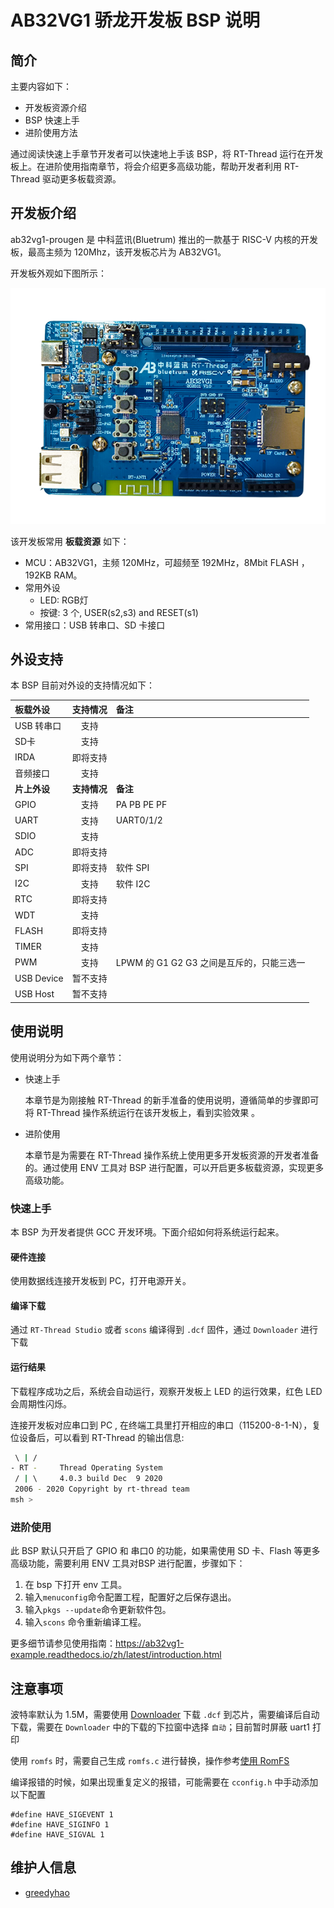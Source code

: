 # AB32VG1 骄龙开发板 BSP 说明

## 简介

主要内容如下：

- 开发板资源介绍
- BSP 快速上手
- 进阶使用方法

通过阅读快速上手章节开发者可以快速地上手该 BSP，将 RT-Thread 运行在开发板上。在进阶使用指南章节，将会介绍更多高级功能，帮助开发者利用 RT-Thread 驱动更多板载资源。

## 开发板介绍

ab32vg1-prougen 是 中科蓝讯(Bluetrum) 推出的一款基于 RISC-V 内核的开发板，最高主频为 120Mhz，该开发板芯片为 AB32VG1。

开发板外观如下图所示：

![board](figures/board.png)

该开发板常用 **板载资源** 如下：

- MCU：AB32VG1，主频 120MHz，可超频至 192MHz，8Mbit FLASH ，192KB RAM。
- 常用外设
  - LED: RGB灯
  - 按键: 3 个, USER(s2,s3) and RESET(s1)
- 常用接口：USB 转串口、SD 卡接口

## 外设支持

本 BSP 目前对外设的支持情况如下：

| **板载外设** | **支持情况** | **备注**                                  |
| :----------- | :----------: | :---------------------------------------- |
| USB 转串口   |     支持     |                                           |
| SD卡         |     支持     |                                           |
| IRDA         |   即将支持   |                                           |
| 音频接口     |     支持     |                                           |
| **片上外设** | **支持情况** | **备注**                                  |
| GPIO         |     支持     | PA PB PE PF                               |
| UART         |     支持     | UART0/1/2                                 |
| SDIO         |     支持     |                                           |
| ADC          |   即将支持   |                                           |
| SPI          |   即将支持   | 软件 SPI                                  |
| I2C          |     支持     | 软件 I2C                                  |
| RTC          |   即将支持   |                                           |
| WDT          |     支持     |                                           |
| FLASH        |   即将支持   |                                           |
| TIMER        |     支持     |                                           |
| PWM          |     支持     | LPWM 的 G1 G2 G3 之间是互斥的，只能三选一 |
| USB Device   |   暂不支持   |                                           |
| USB Host     |   暂不支持   |                                           |

## 使用说明

使用说明分为如下两个章节：

- 快速上手

    本章节是为刚接触 RT-Thread 的新手准备的使用说明，遵循简单的步骤即可将 RT-Thread 操作系统运行在该开发板上，看到实验效果 。

- 进阶使用

    本章节是为需要在 RT-Thread 操作系统上使用更多开发板资源的开发者准备的。通过使用 ENV 工具对 BSP 进行配置，可以开启更多板载资源，实现更多高级功能。


### 快速上手

本 BSP 为开发者提供 GCC 开发环境。下面介绍如何将系统运行起来。

#### 硬件连接

使用数据线连接开发板到 PC，打开电源开关。

#### 编译下载

通过 `RT-Thread Studio` 或者 `scons` 编译得到 `.dcf` 固件，通过 `Downloader` 进行下载

#### 运行结果

下载程序成功之后，系统会自动运行，观察开发板上 LED 的运行效果，红色 LED 会周期性闪烁。

连接开发板对应串口到 PC , 在终端工具里打开相应的串口（115200-8-1-N），复位设备后，可以看到 RT-Thread 的输出信息:

```bash
 \ | /
- RT -     Thread Operating System
 / | \     4.0.3 build Dec  9 2020
 2006 - 2020 Copyright by rt-thread team
msh >
```
### 进阶使用

此 BSP 默认只开启了 GPIO 和 串口0 的功能，如果需使用 SD 卡、Flash 等更多高级功能，需要利用 ENV 工具对BSP 进行配置，步骤如下：

1. 在 bsp 下打开 env 工具。
2. 输入`menuconfig`命令配置工程，配置好之后保存退出。
3. 输入`pkgs --update`命令更新软件包。
4. 输入`scons` 命令重新编译工程。

更多细节请参见使用指南：https://ab32vg1-example.readthedocs.io/zh/latest/introduction.html

## 注意事项

波特率默认为 1.5M，需要使用 [Downloader](https://github.com/BLUETRUM/Downloader) 下载 `.dcf` 到芯片，需要编译后自动下载，需要在 `Downloader` 中的下载的下拉窗中选择 `自动`；目前暂时屏蔽 uart1 打印

使用 `romfs` 时，需要自己生成 `romfs.c` 进行替换，操作参考[使用 RomFS](https://www.rt-thread.org/document/site/tutorial/qemu-network/filesystems/filesystems/#romfs)

编译报错的时候，如果出现重复定义的报错，可能需要在 `cconfig.h` 中手动添加以下配置

```
#define HAVE_SIGEVENT 1
#define HAVE_SIGINFO 1
#define HAVE_SIGVAL 1
```

## 维护人信息

- [greedyhao](https://github.com/greedyhao)
